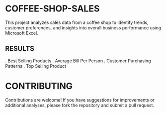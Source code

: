 # COFFEE-SHOP-SALES
This project analyzes sales data from a coffee shop to identify trends, customer preferences, and insights into overall business performance using Microsoft Excel.

## RESULTS
. Best Selling Products
. Average Bill Per Person
. Customer Purchasing Patterns
. Top Selling Product 

# CONTRIBUTING
Contributions are welcome! If you have suggestions for improvements or additional analyses, please fork the repository and submit a pull request.



